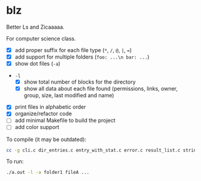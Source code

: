 # blz

Better Ls and Zicaaaaa.

For computer science class.

- [x] add proper suffix for each file type (`*`, `/`, `@`, `|`, `=`)
- [x] add support for multiple folders (`foo: ...\n bar: ...`)
- [x] show dot files (`-a`)
- `-l`
  - [x] show total number of blocks for the directory
  - [x] show all data about each file found (permissions, links, owner, group, size, last modified and name)
- [x] print files in alphabetic order
- [x] organize/refactor code
- [ ] add minimal Makefile to build the project
- [ ] add color support

To compile (it may be outdated):

```bash
cc -g cli.c dir_entries.c entry_with_stat.c error.c result_list.c string.c main.c
```

To run:

```bash
./a.out -l -a folder1 fileA ...
```
